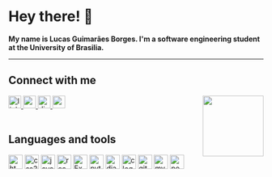 
<h1 align="left">Hey there! 👋 </h1>

<p align="left"> <b>My name is Lucas Guimarães Borges. I'm a software engineering student at the University of Brasilia.</b></p>
<hr>

<h2 align="left">Connect with me</h2>

<div align="left">
   <img align="right" height="120" src="https://media0.giphy.com/media/v1.Y2lkPTc5MGI3NjExOTU3NjBhaWxjMm5uMzdnZnI1dDNoa3EwN2Z3azhpYTR2bno3MHlrMSZlcD12MV9pbnRlcm5hbF9naWZfYnlfaWQmY3Q9Zw/i7NLlLUaaG9u8/giphy.gif"  />
  
  <a href="https://www.linkedin.com/in/lucas-guimaraes-dev/" target="_blank">
    <img src="https://img.shields.io/static/v1?message=LinkedIn&logo=linkedin&label=&color=0077B5&logoColor=white&labelColor=&style=for-the-badge" height="25" alt="linkedin logo"  />
  </a>
  <a href="mailto:lcsgborges@gmail.com" target="_blank">
    <img src="https://img.shields.io/static/v1?message=Gmail&logo=gmail&label=&color=D14836&logoColor=white&labelColor=&style=for-the-badge" height="25" alt="gmail logo"  />
  </a>
  <a href="https://discord.com/users/1040034536895041674" target="_blank">
    <img src="https://img.shields.io/static/v1?message=Discord&logo=discord&label=&color=7289DA&logoColor=white&labelColor=&style=for-the-badge" height="25" alt="discord logo"  />
  </a>
  <a href="https://www.youtube.com/@lcsgborges" target="_blank">
    <img src="https://img.shields.io/static/v1?message=Youtube&logo=youtube&label=&color=FF0000&logoColor=white&labelColor=&style=for-the-badge" height="25" alt="youtube logo"  />
  </a>
</div>
<br>
<h2 align="left">Languages and tools</h2>
<div align="left">
  <img src="https://img.shields.io/badge/HTML5-E34F26?logo=html5&logoColor=white&style=for-the-badge" height="28" alt="html5 logo"  />

  <img src="https://img.shields.io/badge/CSS3-1572B6?logo=css3&logoColor=white&style=for-the-badge" height="28" alt="css3 logo"  />
 
  <img src="https://img.shields.io/badge/JavaScript-F7DF1E?logo=javascript&logoColor=black&style=for-the-badge" height="28" alt="javascript logo"  />
 
  <img src="https://img.shields.io/badge/React-61DAFB?logo=react&logoColor=black&style=for-the-badge" height="28" alt="react logo"  />

  <img src="https://img.shields.io/badge/Express.js-000000?style=for-the-badge&logo=express&logoColor=white" height="28" alt="Express.js logo" />

  <img src="https://img.shields.io/badge/Python-3776AB?logo=python&logoColor=white&style=for-the-badge" height="28" alt="python logo"  />
  
  <img src="https://img.shields.io/badge/Django-092E20?logo=django&logoColor=white&style=for-the-badge" height="28" alt="django logo"  />

  <img src="https://img.shields.io/badge/C-A8B9CC?logo=c&logoColor=black&style=for-the-badge" height="28" alt="c logo"  />
  
  <img src="https://img.shields.io/badge/Git-F05032?logo=git&logoColor=white&style=for-the-badge" height="28" alt="git logo"  />
  
  <img src="https://img.shields.io/badge/MySQL-4479A1?logo=mysql&logoColor=white&style=for-the-badge" height="28" alt="mysql logo"  />

  <img src="https://img.shields.io/badge/PostgreSQL-336791?logo=postgresql&logoColor=white&style=for-the-badge" height="28" alt="postgresql logo" />

</div>
